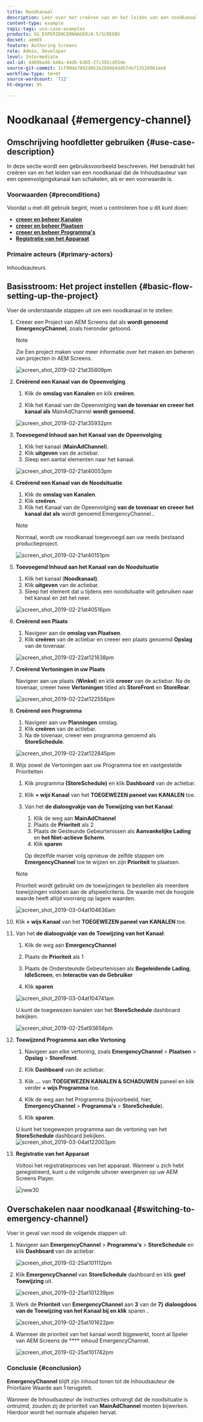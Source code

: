 ```yaml
---
title: Noodkanaal
description: Leer over het creëren van en het leiden van een noodkanaal dat de Inhoudsauteur van een opeenvolgingskanaal kan schakelen als er een voorwaarde is.
content-type: example
topic-tags: use-case-examples
products: SG_EXPERIENCEMANAGER/6.5/SCREENS
docset: aem65
feature: Authoring Screens
role: Admin, Developer
level: Intermediate
exl-id: d409ba46-b48a-44db-b305-27c392cd55de
source-git-commit: 1cf90de7892d051b2b94b4dd57de7135269b1ee8
workflow-type: tm+mt
source-wordcount: '712'
ht-degree: 0%

---
```


# Noodkanaal {#emergency-channel}

## Omschrijving hoofdletter gebruiken {#use-case-description}

In deze sectie wordt een gebruiksvoorbeeld beschreven. Het benadrukt het creëren van en het leiden van een noodkanaal dat de Inhoudsauteur van een opeenvolgingskanaal kan schakelen, als er een voorwaarde is.

### Voorwaarden {#preconditions}

Voordat u met dit gebruik begint, moet u controleren hoe u dit kunt doen:

* **[creeer en beheer Kanalen](managing-channels.md)**
* **[creeer en beheer Plaatsen](managing-locations.md)**
* **[creeer en beheer Programma&#39;s](managing-schedules.md)**
* **[Registratie van het Apparaat](device-registration.md)**

### Primaire acteurs {#primary-actors}

Inhoudsauteurs

## Basisstroom: Het project instellen {#basic-flow-setting-up-the-project}

Voer de onderstaande stappen uit om een noodkanaal in te stellen:

1. Creeer een Project van AEM Screens dat als **wordt genoemd EmergencyChannel**, zoals hieronder getoond.

   >[!NOTE]
   >Zie Een project maken voor meer informatie over het maken en beheren van projecten in AEM Screens.

   ![ screen_shot_2019-02-21at35809pm ](assets/screen_shot_2019-02-21at35809pm.png)

1. **Creërend een Kanaal van de Opeenvolging**

   1. Klik de **omslag van Kanalen** en klik **creëren**.

   1. Klik het Kanaal van de Opeenvolging **van de tovenaar en creeer het kanaal als** MainAdChannel **wordt genoemd.**

   ![ screen_shot_2019-02-21at35932pm ](assets/screen_shot_2019-02-21at35932pm.png)

1. **Toevoegend Inhoud aan het Kanaal van de Opeenvolging**

   1. Klik het kanaal (**MainAdChannel**).
   1. Klik **uitgeven** van de actiebar.
   1. Sleep een aantal elementen naar het kanaal.

   ![ screen_shot_2019-02-21at40053pm ](assets/screen_shot_2019-02-21at40053pm.png)

1. **Creërend een Kanaal van de Noodsituatie**

   1. Klik de **omslag van Kanalen**.
   1. Klik **creëren**.
   1. Klik het Kanaal van de Opeenvolging **van de tovenaar en creeer het kanaal dat als** wordt genoemd EmergencyChannel **.**

   >[!NOTE]
   >
   >Normaal, wordt uw noodkanaal toegevoegd aan uw reeds bestaand productieproject.

   ![ screen_shot_2019-02-21at40151pm ](assets/screen_shot_2019-02-21at40151pm.png)

1. **Toevoegend Inhoud aan het Kanaal van de Noodsituatie**

   1. Klik het kanaal (**Noodkanaal)**.
   1. Klik **uitgeven** van de actiebar.
   1. Sleep het element dat u tijdens een noodsituatie wilt gebruiken naar het kanaal en zet het neer.

   ![ screen_shot_2019-02-21at40516pm ](assets/screen_shot_2019-02-21at40516pm.png)

1. **Creërend een Plaats**

   1. Navigeer aan de **omslag van Plaatsen**.
   1. Klik **creëren** van de actiebar en creeer een plaats genoemd **Opslag** van de tovenaar.

   ![ screen_shot_2019-02-22at121638pm ](assets/screen_shot_2019-02-22at121638pm.png)

1. **Creërend Vertoningen in uw Plaats**

   Navigeer aan uw plaats (**Winkel**) en klik **creeer** van de actiebar. Na de tovenaar, creeer twee **Vertoningen** titled als **StoreFront** en **StoreRear**.

   ![ screen_shot_2019-02-22at122556pm ](assets/screen_shot_2019-02-22at122556pm.png)

1. **Creërend een Programma**

   1. Navigeer aan uw **Planningen** omslag.
   1. Klik **creëren** van de actiebar.
   1. Na de tovenaar, creeer een programma genoemd als **StoreSchedule**.

   ![ screen_shot_2019-02-22at122845pm ](assets/screen_shot_2019-02-22at122845pm.png)

1. Wijs zowel de Vertoningen aan uw Programma toe en vastgestelde Prioriteiten

   1. Klik programma **(StoreSchedule)** en klik **Dashboard** van de actiebar.

   1. Klik **+ wijs Kanaal** van het **TOEGEWEZEN paneel van KANALEN** toe.

   1. Van het **de dialoogvakje van de Toewijzing van het Kanaal**:

      1. Klik de weg aan **MainAdChannel**
      1. Plaats de **Prioriteit** als 2
      1. Plaats de Gesteunde Gebeurtenissen als **Aanvankelijke Lading** en **het Niet-actieve Scherm**.
      1. Klik **sparen**

      Op dezelfde manier volg opnieuw de zelfde stappen om **EmergencyChannel** toe te wijzen en zijn **Prioriteit** te plaatsen.

   >[!NOTE]
   >
   >Prioriteit wordt gebruikt om de toewijzingen te bestellen als meerdere toewijzingen voldoen aan de afspeelcriteria. De waarde met de hoogste waarde heeft altijd voorrang op lagere waarden.

   ![ screen_shot_2019-03-04at104636am ](assets/screen_shot_2019-03-04at104636am.png)

1. Klik **+ wijs Kanaal** van het **TOEGEWEZEN paneel van KANALEN** toe.

1. Van het **de dialoogvakje van de Toewijzing van het Kanaal**:

   1. Klik de weg aan **EmergencyChannel**
   1. Plaats de **Prioriteit** als 1

   1. Plaats de Ondersteunde Gebeurtenissen als **Begeleidende Lading**, **IdleScreen**, en **Interactie van de Gebruiker**

   1. Klik **sparen**

   ![ screen_shot_2019-03-04at104741am ](assets/screen_shot_2019-03-04at104741am.png)

   U kunt de toegewezen kanalen van het **StoreSchedule** dashboard bekijken.

   ![ screen_shot_2019-02-25at93658pm ](assets/screen_shot_2019-02-25at93658pm.png)

1. **Toewijzend Programma aan elke Vertoning**

   1. Navigeer aan elke vertoning, zoals **EmergencyChannel** > **Plaatsen** > **Opslag** > **StoreFront**.

   1. Klik **Dashboard** van de actiebar.
   1. Klik **...** van **TOEGEWEZEN KANALEN &amp; SCHADUWEN** paneel en klik verder **+ wijs Programma** toe.

   1. Klik de weg aan het Programma (bijvoorbeeld, hier, **EmergencyChannel** > **Programma&#39;s** > **StoreSchedule**).

   1. Klik **sparen**.

   U kunt het toegewezen programma aan de vertoning van het **StoreSchedule** dashboard bekijken.
   ![ screen_shot_2019-03-04at122003pm ](assets/screen_shot_2019-03-04at122003pm.png)

1. **Registratie van het Apparaat**

   Voltooi het registratieproces van het apparaat. Wanneer u zich hebt geregistreerd, kunt u de volgende uitvoer weergeven op uw AEM Screens Player.

   ![ new30 ](assets/new30.gif)

## Overschakelen naar noodkanaal {#switching-to-emergency-channel}

Voer in geval van nood de volgende stappen uit:

1. Navigeer aan **EmergencyChannel** > **Programma&#39;s** > **StoreSchedule** en klik **Dashboard** van de actiebar.

   ![ screen_shot_2019-02-25at101112pm ](assets/screen_shot_2019-02-25at101112pm.png)

1. Klik **EmergencyChannel** van **StoreSchedule** dashboard en klik **geef Toewijzing** uit.

   ![ screen_shot_2019-02-25at101239pm ](assets/screen_shot_2019-02-25at101239pm.png)

1. Werk de **Prioriteit** van **EmergencyChannel** aan **3** van de **7} dialoogdoos van de Toewijzing van het Kanaal bij en klik** sparen **.**

   ![ screen_shot_2019-02-25at101622pm ](assets/screen_shot_2019-02-25at101622pm.png)

1. Wanneer de prioriteit van het kanaal wordt bijgewerkt, toont al Speler van AEM Screens de **** inhoud EmergencyChannel.

   ![ screen_shot_2019-02-25at101742pm ](assets/screen_shot_2019-02-25at101742pm.png)

### Conclusie {#conclusion}

**EmergencyChannel** blijft zijn inhoud tonen tot de Inhoudsauteur de Prioritaire Waarde aan 1 terugstelt.

Wanneer de Inhoudsauteur de instructies ontvangt dat de noodsituatie is ontruimd, zouden zij de prioriteit van **MainAdChannel** moeten bijwerken. Hierdoor wordt het normale afspelen hervat.
